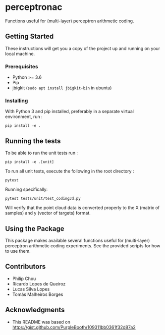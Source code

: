 # perceptronac

Functions useful for (multi-layer) perceptron arithmetic coding.

## Getting Started

These instructions will get you a copy of the project up and running on your local machine.

### Prerequisites

- Python >= 3.6
- Pip
- jbigkit (`sudo apt install jbigkit-bin` in ubuntu)

### Installing

With Python 3 and pip installed, preferably in a separate virtual environment, run :
```
pip install -e .
```

## Running the tests

To be able to run the unit tests run :
```
pip install -e .[unit]
```
To run all unit tests, execute the following in the root directory :
```
pytest
```
Running specifically:
```
pytest tests/unit/test_coding3d.py
```
Will verify that the point cloud data is converted properly to the X (matrix of samples) and y (vector of targets) format.

## Using the Package

This package makes available several functions useful for (multi-layer) perceptron arithmetic coding experiments. See the provided scripts for how to use them. 

## Contributors

- Philip Chou
- Ricardo Lopes de Queiroz
- Lucas Silva Lopes
- Tomás Malheiros Borges

## Acknowledgments

- This README was based on https://gist.github.com/PurpleBooth/109311bb0361f32d87a2